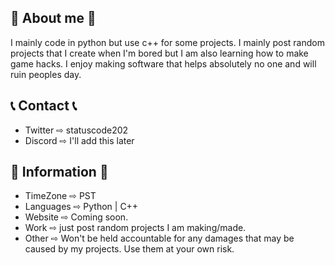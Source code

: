 ## 💖 About me 💖
  I mainly code in python but use c++ for some projects. I mainly post random projects that I create when I'm bored but I am also learning how to make game hacks. I enjoy making software that helps absolutely no one and will ruin peoples day.

## 📞 Contact 📞
  - Twitter ⇨ statuscode202
  - Discord ⇨ I'll add this later

## 💬 Information 💬
- TimeZone  ⇨ PST
- Languages ⇨ Python | C++
- Website   ⇨ Coming soon.
- Work      ⇨ just post random projects I am making/made.
- Other     ⇨ Won't be held accountable for any damages that may be caused by my projects. Use them at your own risk.
